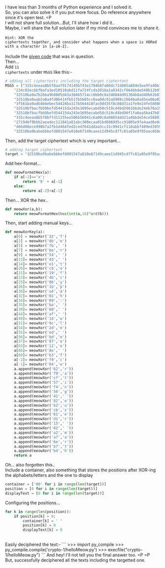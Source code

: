 I have less than 3 months of Python experience and I solved it. <br>
So, you can also solve it if you put more focus. Do reference anyywhere since it's open test. =P <br>
I will not share full solution...But, I'll share how i did it.. <br>
Maybe, i will share the full solution later if my mind convinces me to share it.
<br> <br>
<code>Hint: XOR the ciphertexts together, and consider what happens when a space is XORed with a character in [a-zA-Z].</code>
<br><br>
Include the <a href="https://github.com/ashumeow/cryptography-I/blob/master/week-1/assignments/_ExtraCredit/ProgrammingAssignment.md">given code</a> that was in question. <br>
Then... <br>
Add <code>11 ciphertexts</code> under <code>MSGS</code> like this:-
```py
# adding all ciphertexts including the target ciphertext
MSGS = ("315c4eeaa8b5f8aaf9174145bf43e1784b8fa00dc71d885a804e5ee9fa40b16349c146fb778cdf2d3aff021dfff5b403b510d0d0455468aeb98622b137dae857553ccd8883a7bc37520e06e515d22c954eba5025b8cc57ee59418ce7dc6bc41556bdb36bbca3e8774301fbcaa3b83b220809560987815f65286764703de0f3d524400a19b159610b11ef3e",
    "234c02ecbbfbafa3ed18510abd11fa724fcda2018a1a8342cf064bbde548b12b07df44ba7191d9606ef4081ffde5ad46a5069d9f7f543bedb9c861bf29c7e205132eda9382b0bc2c5c4b45f919cf3a9f1cb74151f6d551f4480c82b2cb24cc5b028aa76eb7b4ab24171ab3cdadb8356f",
    "32510ba9a7b2bba9b8005d43a304b5714cc0bb0c8a34884dd91304b8ad40b62b07df44ba6e9d8a2368e51d04e0e7b207b70b9b8261112bacb6c866a232dfe257527dc29398f5f3251a0d47e503c66e935de81230b59b7afb5f41afa8d661cb",
    "32510ba9aab2a8a4fd06414fb517b5605cc0aa0dc91a8908c2064ba8ad5ea06a029056f47a8ad3306ef5021eafe1ac01a81197847a5c68a1b78769a37bc8f4575432c198ccb4ef63590256e305cd3a9544ee4160ead45aef520489e7da7d835402bca670bda8eb775200b8dabbba246b130f040d8ec6447e2c767f3d30ed81ea2e4c1404e1315a1010e7229be6636aaa",
    "3f561ba9adb4b6ebec54424ba317b564418fac0dd35f8c08d31a1fe9e24fe56808c213f17c81d9607cee021dafe1e001b21ade877a5e68bea88d61b93ac5ee0d562e8e9582f5ef375f0a4ae20ed86e935de81230b59b73fb4302cd95d770c65b40aaa065f2a5e33a5a0bb5dcaba43722130f042f8ec85b7c2070",
    "32510bfbacfbb9befd54415da243e1695ecabd58c519cd4bd2061bbde24eb76a19d84aba34d8de287be84d07e7e9a30ee714979c7e1123a8bd9822a33ecaf512472e8e8f8db3f9635c1949e640c621854eba0d79eccf52ff111284b4cc61d11902aebc66f2b2e436434eacc0aba938220b084800c2ca4e693522643573b2c4ce35050b0cf774201f0fe52ac9f26d71b6cf61a711cc229f77ace7aa88a2f19983122b11be87a59c355d25f8e4",
    "32510bfbacfbb9befd54415da243e1695ecabd58c519cd4bd90f1fa6ea5ba47b01c909ba7696cf606ef40c04afe1ac0aa8148dd066592ded9f8774b529c7ea125d298e8883f5e9305f4b44f915cb2bd05af51373fd9b4af511039fa2d96f83414aaaf261bda2e97b170fb5cce2a53e675c154c0d9681596934777e2275b381ce2e40582afe67650b13e72287ff2270abcf73bb028932836fbdecfecee0a3b894473c1bbeb6b4913a536ce4f9b13f1efff71ea313c8661dd9a4ce",
    "315c4eeaa8b5f8bffd11155ea506b56041c6a00c8a08854dd21a4bbde54ce56801d943ba708b8a3574f40c00fff9e00fa1439fd0654327a3bfc860b92f89ee04132ecb9298f5fd2d5e4b45e40ecc3b9d59e9417df7c95bba410e9aa2ca24c5474da2f276baa3ac325918b2daada43d6712150441c2e04f6565517f317da9d3",
    "271946f9bbb2aeadec111841a81abc300ecaa01bd8069d5cc91005e9fe4aad6e04d513e96d99de2569bc5e50eeeca709b50a8a987f4264edb6896fb537d0a716132ddc938fb0f836480e06ed0fcd6e9759f40462f9cf57f4564186a2c1778f1543efa270bda5e933421cbe88a4a52222190f471e9bd15f652b653b7071aec59a2705081ffe72651d08f822c9ed6d76e48b63ab15d0208573a7eef027",
    "466d06ece998b7a2fb1d464fed2ced7641ddaa3cc31c9941cf110abbf409ed39598005b3399ccfafb61d0315fca0a314be138a9f32503bedac8067f03adbf3575c3b8edc9ba7f537530541ab0f9f3cd04ff50d66f1d559ba520e89a2cb2a83",
    "32510ba9babebbbefd001547a810e67149caee11d945cd7fc81a05e9f85aac650e9052ba6a8cd8257bf14d13e6f0a803b54fde9e77472dbff89d71b57bddef121336cb85ccb8f3315f4b52e301d16e9f52f904")
```
Then, add the target ciphertext which is very important...
```py
# adding target ciphertext
target = "32510ba9babebbbefd001547a810e67149caee11d945cd7fc81a05e9f85aac650e9052ba6a8cd8257bf14d13e6f0a803b54fde9e77472dbff89d71b57bddef121336cb85ccb8f3315f4b52e301d16e9f52f904"
```
Add hex-format...
```py
def meowFormatHex(a):
    if a[-2]=='x':
        return '0' + a[-1]
    else:
        return a[-2]+a[-1]
```
Then... XOR the hex.. 
```py
def meowXor(a,b):
    return meowFormatHex(hex(int(a,16)^ord(b)))
```
Then, start adding manual keys...
```py
def meowXorKey(a):
    a[0] = meowXor('32','T')
    a[2] = meowXor('0b','e')
    a[5] = meowXor('fb',' ')
    a[7] = meowXor('be','r')
    a[9] = meowXor('54',' ')
    a[13]= meowXor('43',' ')
    a[14]= meowXor('e1','t')
    a[20]= meowXor('c5','o')
    a[21]= meowXor('19','f')
    a[23]= meowXor('4b','c')
    a[25]= meowXor('06','y')
    a[26]= meowXor('1b','p')
    a[30]= meowXor('a4','a')
    a[32]= meowXor('01','h')
    a[34]= meowXor('09',':')
    a[35]= meowXor('ba',' ')
    a[39]= meowXor('60',' ')
    a[44]= meowXor('af',' ')
    a[49]= meowXor('14','w')
    a[51]= meowXor('9c','l')
    a[54]= meowXor('2d','e')
    a[55]= meowXor('ed',' ')
    a[56]= meowXor('bd','e')
    a[57]= meowXor('87','o')
    a[63]= meowXor('12','e')
    a[66]= meowXor('8e',' ')
    a[69]= meowXor('b3','f')
    a[-2]= meowXor('f9','c')
    a[-1]= meowXor('04','e')
    a.append(meowXor('62','r'))
    a.append(meowXor('f9','a'))
    a.append(meowXor('cf','t'))
    a.append(meowXor('57','i'))
    a.append(meowXor('f4','n'))
    a.append(meowXor('56','g'))
    a.append(meowXor('41',' '))
    a.append(meowXor('82','o'))
    a.append(meowXor('b2','u'))
    a.append(meowXor('cb','s'))
    a.append(meowXor('61','e'))
    a.append(meowXor('d1','r'))
    a.append(meowXor('15',' '))
    a.append(meowXor('02',' '))
    a.append(meowXor('a2','m'))
    a.append(meowXor('a7','a'))
    a.append(meowXor('6e','r'))
    a.append(meowXor('b7','t'))
    a.append(meowXor('b4','h'))
    return a
```
Oh... also forgotten this.. <br>
Include a container, also something that stores the positions after XOR-ing the alphabets/letters and the one to display
```py
container = ['00' for i in range(len(target))]
position = [0 for i in range(len(target))]
displayText = [0 for i in range(len(target))]
```
Configuring the positions...
```py
for k in range(len(position)):
    if position[k] > 6:
        container[k] = ' '
        position[k] = 0
        displayText[k] = 0
```
<br>
Easily deciphered the text:-
```
>>> import py_compile
>>> py_compile.compile('crypto-1/helloMeow.py')
>>> execfile("crypto-1/helloMeow.py")
```
And hey! I'll not tell you the final answer too. =P =P<br>
But, successfully deciphered all the texts including the targetted one.
